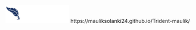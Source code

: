  <img src="Main-Logo1.png" alt="" style="width: 170px;">
https://mauliksolanki24.github.io/Trident-maulik/
